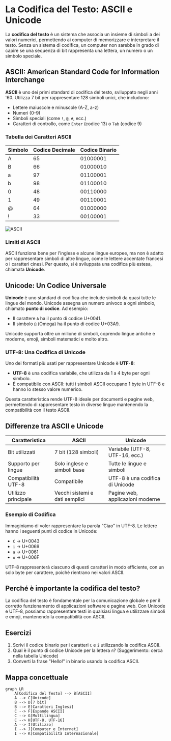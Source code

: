# La Codifica del Testo: ASCII e Unicode

La **codifica del testo** è un sistema che associa un insieme di simboli a dei valori numerici, permettendo ai computer di memorizzare e interpretare il testo. Senza un sistema di codifica, un computer non sarebbe in grado di capire se una sequenza di bit rappresenta una lettera, un numero o un simbolo speciale.

## ASCII: American Standard Code for Information Interchange

**ASCII** è uno dei primi standard di codifica del testo, sviluppato negli anni '60. Utilizza 7 bit per rappresentare 128 simboli unici, che includono:
- Lettere maiuscole e minuscole (A-Z, a-z)
- Numeri (0-9)
- Simboli speciali (come `!`, `@`, `#`, ecc.)
- Caratteri di controllo, come `Enter` (codice 13) o `Tab` (codice 9)

### Tabella dei Caratteri ASCII

| Simbolo | Codice Decimale | Codice Binario |
|---------|------------------|----------------|
| A       | 65               | 01000001       |
| B       | 66               | 01000010       |
| a       | 97               | 01100001       |
| b       | 98               | 01100010       |
| 0       | 48               | 00110000       |
| 1       | 49               | 00110001       |
| @       | 64               | 01000000       |
| !       | 33               | 00100001       |


![ASCII](https://upload.wikimedia.org/wikipedia/commons/d/dd/ASCII-Table.svg)

### Limiti di ASCII

ASCII funziona bene per l'inglese e alcune lingue europee, ma non è adatto per rappresentare simboli di altre lingue, come le lettere accentate francesi o i caratteri cinesi. Per questo, si è sviluppata una codifica più estesa, chiamata **Unicode**.

## Unicode: Un Codice Universale

**Unicode** è uno standard di codifica che include simboli da quasi tutte le lingue del mondo. Unicode assegna un numero univoco a ogni simbolo, chiamato **punto di codice**. Ad esempio:
- Il carattere `A` ha il punto di codice U+0041.
- Il simbolo `Ω` (Omega) ha il punto di codice U+03A9.

Unicode supporta oltre un milione di simboli, coprendo lingue antiche e moderne, emoji, simboli matematici e molto altro.

### UTF-8: Una Codifica di Unicode

Uno dei formati più usati per rappresentare Unicode è **UTF-8**:
- **UTF-8** è una codifica variabile, che utilizza da 1 a 4 byte per ogni simbolo.
- È compatibile con ASCII: tutti i simboli ASCII occupano 1 byte in UTF-8 e hanno lo stesso valore numerico.

Questa caratteristica rende UTF-8 ideale per documenti e pagine web, permettendo di rappresentare testo in diverse lingue mantenendo la compatibilità con il testo ASCII.

## Differenze tra ASCII e Unicode

| Caratteristica        | ASCII                                | Unicode                         |
|-----------------------|--------------------------------------|---------------------------------|
| Bit utilizzati        | 7 bit (128 simboli)                 | Variabile (UTF-8, UTF-16, ecc.) |
| Supporto per lingue   | Solo inglese e simboli base         | Tutte le lingue e simboli       |
| Compatibilità UTF-8   | Compatibile                         | UTF-8 è una codifica di Unicode |
| Utilizzo principale   | Vecchi sistemi e dati semplici      | Pagine web, applicazioni moderne|

### Esempio di Codifica

Immaginiamo di voler rappresentare la parola "Ciao" in UTF-8. Le lettere hanno i seguenti punti di codice in Unicode:
- `C` → U+0043
- `i` → U+0069
- `a` → U+0061
- `o` → U+006F

UTF-8 rappresenterà ciascuno di questi caratteri in modo efficiente, con un solo byte per carattere, poiché rientrano nei valori ASCII.

## Perché è importante la codifica del testo?

La codifica del testo è fondamentale per la comunicazione globale e per il corretto funzionamento di applicazioni software e pagine web. Con Unicode e UTF-8, possiamo rappresentare testi in qualsiasi lingua e utilizzare simboli e emoji, mantenendo la compatibilità con ASCII.

## Esercizi

1. Scrivi il codice binario per i caratteri `C` e `i` utilizzando la codifica ASCII.
2. Qual è il punto di codice Unicode per la lettera `ñ`? (Suggerimento: cerca nella tabella Unicode)
3. Converti la frase "Hello!" in binario usando la codifica ASCII.

## Mappa concettuale

```mermaid
graph LR
    A[Codifica del Testo] --> B[ASCII]
    A --> C[Unicode]
    B --> D[7 bit]
    B --> E[Caratteri Inglesi]
    C --> F[Espande ASCII]
    C --> G[Multilingua]
    C --> H[UTF-8, UTF-16]
    A --> I[Utilizzo]
    I --> J[Computer e Internet]
    I --> K[Compatibilità Internazionale]
```
